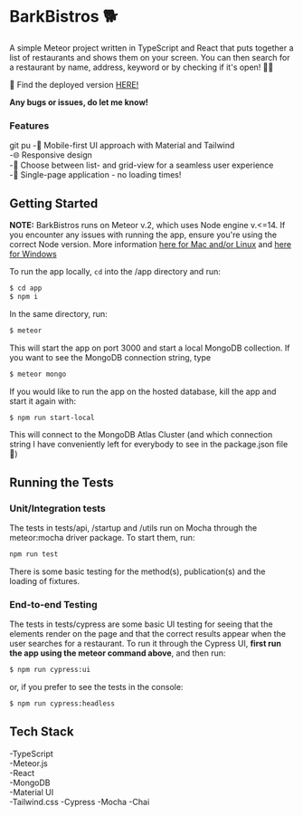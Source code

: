 # BarkBistros 🐕

A simple Meteor project written in TypeScript and React that puts together a list of restaurants and shows them on your screen. You can then search for a restaurant by name, address, keyword or by checking if it's open! 🍔🌟

🚀 Find the deployed version [HERE!](https://barkbistros.meteorapp.com/)

**Any bugs or issues, do let me know!**

### Features

git pu
-📱 Mobile-first UI approach with Material and Tailwind  
-🌐 Responsive design  
-🔲 Choose between list- and grid-view for a seamless user experience  
-🔄 Single-page application - no loading times!

## Getting Started

**NOTE:** BarkBistros runs on Meteor v.2, which uses Node engine v.<=14. If you encounter any issues with running the app, ensure you're using the correct Node version. More information [here for Mac and/or Linux](https://github.com/nvm-sh/nvm) and [here for Windows](https://github.com/coreybutler/nvm-windows)

To run the app locally, `cd` into the /app directory and run:

```bash
$ cd app
$ npm i
```

In the same directory, run:

```bash
$ meteor
```

This will start the app on port 3000 and start a local MongoDB collection. If you want to see the MongoDB connection string, type

```bash
$ meteor mongo
```

If you would like to run the app on the hosted database, kill the app and start it again with:

```bash
$ npm run start-local

```

This will connect to the MongoDB Atlas Cluster (and which connection string I have conveniently left for everybody to see in the package.json file 🤡)

## Running the Tests

### Unit/Integration tests

The tests in tests/api, /startup and /utils run on Mocha through the meteor:mocha driver package. To start them, run:

```bash
npm run test
```

There is some basic testing for the method(s), publication(s) and the loading of fixtures.

### End-to-end Testing

The tests in tests/cypress are some basic UI testing for seeing that the elements render on the page and that the correct results appear when the user searches for a restaurant. To run it through the Cypress UI, **first run the app using the meteor command above**, and then run:

```bash
$ npm run cypress:ui
```

or, if you prefer to see the tests in the console:

```bash
$ npm run cypress:headless
```

## Tech Stack

-TypeScript  
-Meteor.js  
-React  
-MongoDB  
-Material UI  
-Tailwind.css
-Cypress
-Mocha
-Chai
